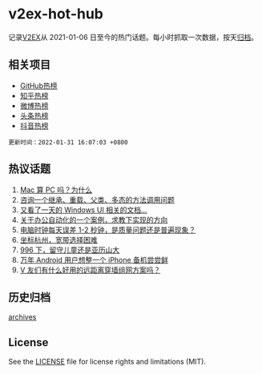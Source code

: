 # v2ex-hot-hub

 记录[V2EX](https://www.v2ex.com/)从 2021-01-06 日至今的热门话题。每小时抓取一次数据，按天[归档](archives)。
 
 ## 相关项目

- [GitHub热榜](https://github.com/snaildev/github-hot-hub)
- [知乎热榜](https://github.com/snaildev/zhihu-hot-hub)
- [微博热榜](https://github.com/snaildev/weibo-hot-hub)
- [头条热榜](https://github.com/snaildev/toutiao-hot-hub)
- [抖音热榜](https://github.com/snaildev/douyin-hot-hub)


 `更新时间：2022-01-31 16:07:03 +0800`

## 热议话题

1. [Mac 算 PC 吗？为什么](https://www.v2ex.com/t/831434)
1. [咨询一个继承、重载、父类、多态的方法调用问题](https://www.v2ex.com/t/831432)
1. [又看了一天的 Windows UI 相关的文档...](https://www.v2ex.com/t/831456)
1. [关于办公自动化的一个案例，求教下实现的方向](https://www.v2ex.com/t/831492)
1. [电脑时钟每天误差 1-2 秒钟，是质量问题还是普遍现象？](https://www.v2ex.com/t/831429)
1. [坐标杭州，宽带选择困难](https://www.v2ex.com/t/831427)
1. [996 下，留守儿童还是亚历山大](https://www.v2ex.com/t/831444)
1. [万年 Android 用户想整一个 iPhone 备机尝尝鲜](https://www.v2ex.com/t/831454)
1. [V 友们有什么好用的远距离穿墙组网方案吗？](https://www.v2ex.com/t/831476)

## 历史归档

[archives](archives)

## License

See the [LICENSE](LICENSE) file for license rights and limitations (MIT).
